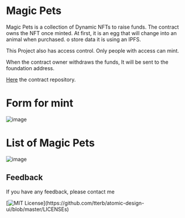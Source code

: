 # Magic Pets

Magic Pets is a collection of Dynamic NFTs to raise funds. The
contract owns the NFT once minted. At first, it is an egg that will
change into an animal when purchased. o store data it is using an IPFS.

This Project also has access control. Only people with access can mint.

When the contract owner withdraws the funds, It will be sent to the foundation address.

[Here](https://github.com/Oriplus/magic-pets) the contract repository.

# Form for mint
![image](https://user-images.githubusercontent.com/42686893/186558490-14618d84-8e6c-4e49-9e87-035e88218f04.png)

# List of Magic Pets
![image](https://user-images.githubusercontent.com/42686893/186558586-2b57fb22-054f-41bd-a89b-01f718c61c47.png)


## Feedback

If you have any feedback, please contact me

[![MIT License](https://img.shields.io/apm/l/atomic-design-ui.svg?)](https://github.com/tterb/atomic-design-ui/blob/master/LICENSEs)
